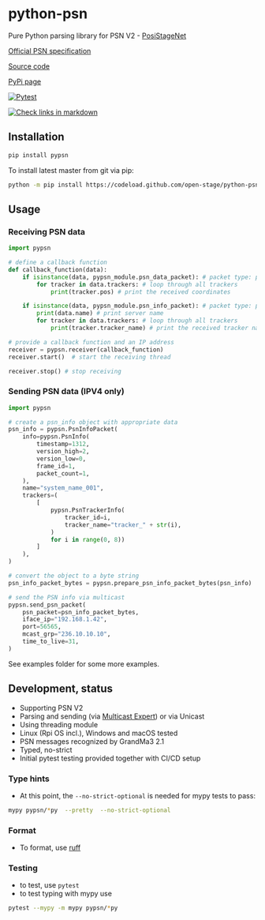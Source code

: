 # python-psn

Pure Python parsing library for PSN V2 - [PosiStageNet](https://posistage.net/)

[Official PSN specification](https://github.com/vyv/psn-cpp/blob/master/doc/PosiStageNetprotocol_v2.03_2019_09_09.pdf)

[Source code](https://github.com/open-stage/python-psn)

[PyPi page](https://pypi.org/project/pypsn/)

[![Pytest](https://github.com/open-stage/python-psn/actions/workflows/run-tests.yaml/badge.svg)](https://github.com/open-stage/python-psn/actions/workflows/run-tests.yaml)

[![Check links in markdown](https://github.com/open-stage/python-psn/actions/workflows/check-links.yaml/badge.svg)](https://github.com/open-stage/python-psn/actions/workflows/check-links.yaml)

## Installation

```bash
pip install pypsn
```

To install latest master from git via pip:
```bash
python -m pip install https://codeload.github.com/open-stage/python-psn/zip/refs/heads/master
```

## Usage

### Receiving PSN data
```python
import pypsn

# define a callback function
def callback_function(data):
    if isinstance(data, pypsn_module.psn_data_packet): # packet type: psn.psn_data_packet
        for tracker in data.trackers: # loop through all trackers
            print(tracker.pos) # print the received coordinates

    if isinstance(data, pypsn_module.psn_info_packet): # packet type: psn.psn_info_packet
        print(data.name) # print server name
        for tracker in data.trackers: # loop through all trackers
            print(tracker.tracker_name) # print the received tracker name

# provide a callback function and an IP address
receiver = pypsn.receiver(callback_function)
receiver.start()  # start the receiving thread

receiver.stop() # stop receiving

```

### Sending PSN data (IPV4 only)
```python
import pypsn

# create a psn_info object with appropriate data
psn_info = pypsn.PsnInfoPacket(
    info=pypsn.PsnInfo(
        timestamp=1312,
        version_high=2,
        version_low=0,
        frame_id=1,
        packet_count=1,
    ),
    name="system_name_001",
    trackers=(
        [
            pypsn.PsnTrackerInfo(
                tracker_id=i,
                tracker_name="tracker_" + str(i),
            )
            for i in range(0, 8))
        ]
    ),
)

# convert the object to a byte string
psn_info_packet_bytes = pypsn.prepare_psn_info_packet_bytes(psn_info)

# send the PSN info via multicast
pypsn.send_psn_packet(
    psn_packet=psn_info_packet_bytes,
    iface_ip="192.168.1.42",
    port=56565,
    mcast_grp="236.10.10.10",
    time_to_live=31,
)

```
See examples folder for some more examples.

## Development, status

- Supporting PSN V2
- Parsing and sending (via [Multicast Expert](https://github.com/multiplemonomials/multicast_expert)) or via Unicast
- Using threading module
- Linux (Rpi OS incl.), Windows and macOS tested
- PSN messages recognized by GrandMa3 2.1
- Typed, no-strict
- Initial pytest testing provided together with CI/CD setup

### Type hints

* At this point, the `--no-strict-optional` is needed for mypy tests to pass:

```bash
mypy pypsn/*py  --pretty  --no-strict-optional
```
### Format

- To format, use [ruff](https://docs.astral.sh/ruff/)

### Testing

- to test, use `pytest`
- to test typing with mypy use

```bash
pytest --mypy -m mypy pypsn/*py
```


